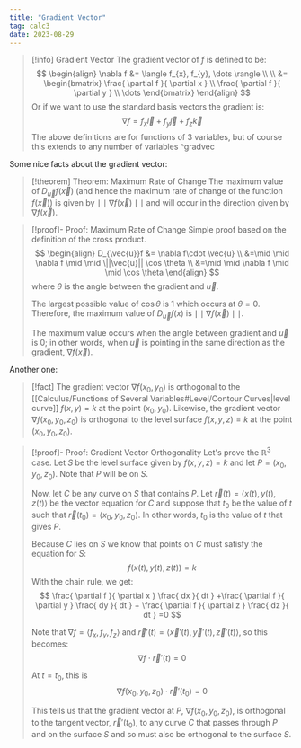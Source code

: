 ```yaml
---
title: "Gradient Vector"
tag: calc3
date: 2023-08-29
---
```


>[!info] Gradient Vector
>The gradient vector of $f$ is defined to be:
>$$
>\begin{align}
>\nabla f &= \langle f_{x}, f_{y}, \dots \rangle \\ \\
>&= \begin{bmatrix}
>\frac{ \partial f }{ \partial x }  \\
\frac{ \partial f }{ \partial y } \\
> \dots 
>\end{bmatrix}
>\end{align}
>$$
>Or if we want to use the standard basis vectors the gradient is:
>$$
>\nabla f = f_{x}\vec{i}+f_{y}\vec{j}+f_{z}\vec{k}
>$$
>The above definitions are for functions of 3 variables, but of course this extends to any number of variables
^gradvec

Some nice facts about the gradient vector:
>[!theorem] Theorem: Maximum Rate of Change
>The maximum value of $D_{\vec{u}}f(\vec{x})$ (and hence the maximum rate of change of the function $f(\vec{x})$) is given by $\mid \mid \nabla f(\vec{x}) \mid \mid$ and will occur in the direction given by $\nabla f(\vec{x})$.

>[!proof]- Proof: Maximum Rate of Change
> Simple proof based on the definition of the cross product.
> $$
>\begin{align}
>D_{\vec{u}}f &= \nabla f\cdot \vec{u} \\
>&=\mid \mid \nabla f \mid \mid \||\vec{u}|| \cos \theta \\
>&=\mid \mid \nabla f \mid \mid \cos \theta
>\end{align}
>$$
>where $\theta$ is the angle between the gradient and $\vec{u}$.
>
>The largest possible value of $\cos \theta$ is $1$ which occurs at $\theta=0$. Therefore, the maximum value of $D_{\vec{u}}f(x)$ is $\mid \mid \nabla f(\vec{x}) \mid \mid$.
>
>The maximum value occurs when the angle between gradient and $\vec{u}$ is $0$; in other words, when $\vec{u}$ is pointing in the same direction as the gradient, $\nabla f(\vec{x})$.

Another one:
>[!fact]
>The gradient vector $\nabla f(x_{0}, y_{0})$ is orthogonal to the [[Calculus/Functions of Several Variables#Level/Contour Curves|level curve]] $f(x,y)=k$ at the point $(x_{0}, y_{0})$. Likewise, the gradient vector $\nabla f(x_{0}, y_{0}, z_{0})$ is orthogonal to the level surface $f(x,y,z)=k$ at the point $(x_{0}, y_{0}, z_{0})$.

>[!proof]- Proof: Gradient Vector Orthogonality
>Let's prove the $\mathbb{R}^3$ case. Let $S$ be the level surface given by $f(x,y,z) = k$ and let $P=(x_{0},y_{0},z_{0})$. Note that $P$ will be on $S$.
> 
> Now, let $C$ be any curve on $S$ that contains $P$. Let $\vec{r}(t) = \langle x(t),y(t),z(t) \rangle$ be the vector equation for $C$ and suppose that $t_{0}$ be the value of $t$ such that $\vec{r}(t_{0})=\langle x_{0},y_{0},z_{0} \rangle$. In other words, $t_{0}$ is the value of $t$ that gives $P$.
> 
> Because $C$ lies on $S$ we know that points on $C$ must satisfy the equation for $S$:
> $$
>f(x(t), y(t), z(t)) = k 
>$$
>With the chain rule, we get:
>$$
>\frac{ \partial f }{ \partial x } \frac{ dx }{ dt } +\frac{ \partial f }{ \partial y } \frac{ dy }{ dt } + \frac{ \partial f }{ \partial z } \frac{ dz }{ dt } =0
>$$
>
>Note that $\nabla f = \langle f_{x}, f_{y}, f_{z} \rangle$ and $\vec{r}'(t)=\langle \vec{x}'(t), \vec{y}'(t), \vec{z}'(t)\rangle$, so this becomes:
>$$
>\nabla f \cdot \vec{r}'(t)=0
>$$
>
>At $t=t_{0}$, this is
>$$
>\nabla f(x_{0},y_{0},z_{0}) \cdot \vec{r}'(t_{0})=0
>$$
>
>This tells us that the gradient vector at $P$, $\nabla f(x_{0},y_{0},z_{0})$, is orthogonal to the tangent vector, $\vec{r}'(t_{0})$, to any curve $C$ that passes through $P$ and on the surface $S$ and so must also be orthogonal to the surface $S$.


